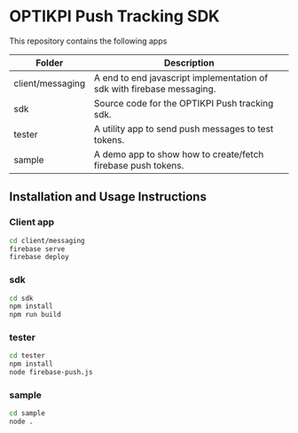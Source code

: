 # OPTIKPI Push Tracking SDK

This repository contains the following apps

| Folder | Description |
| ------ | ------ |
| client/messaging | A end to end javascript implementation of sdk with firebase messaging. |
| sdk | Source code for the OPTIKPI Push tracking sdk. |
| tester | A utility app to send push messages to test tokens. |
| sample | A demo app to show how to create/fetch firebase push tokens. |

## Installation and Usage Instructions

### Client app

```sh
cd client/messaging
firebase serve
firebase deploy
```

### sdk

```sh
cd sdk
npm install
npm run build
```

### tester

```sh
cd tester
npm install
node firebase-push.js
```

### sample

```sh
cd sample
node .
```
